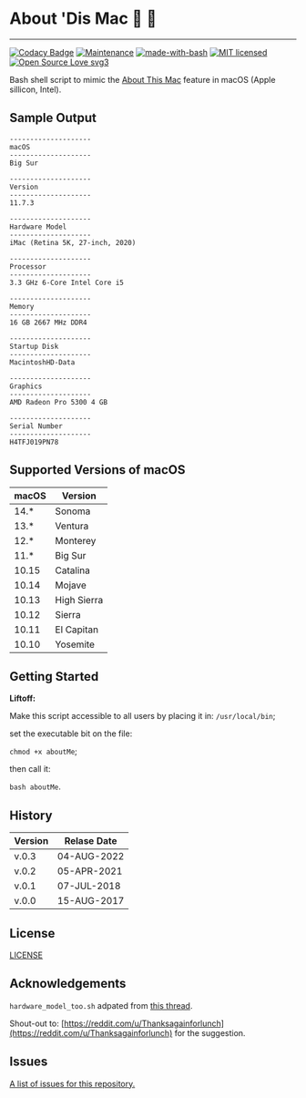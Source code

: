 # About 'Dis Mac :apple: :climbing:
---

[![Codacy Badge](https://api.codacy.com/project/badge/Grade/58a75e0d2563469f8a4a9ec4ad24df5d)](https://www.codacy.com/app/marshki/about_dis_mac?utm_source=github.com&amp;utm_medium=referral&amp;utm_content=marshki/about_dis_mac&amp;utm_campaign=Badge_Grade)
[![Maintenance](https://img.shields.io/badge/Maintained%3F-yes-green.svg)](https://GitHub.com/Naereen/StrapDown.js/graphs/commit-activity)
[![made-with-bash](https://img.shields.io/badge/Made%20with-Bash-1f425f.svg)](https://www.gnu.org/software/bash/)
[![MIT licensed](https://img.shields.io/badge/license-MIT-blue.svg)](https://raw.githubusercontent.com/hyperium/hyper/master/LICENSE)
[![Open Source Love svg3](https://badges.frapsoft.com/os/v3/open-source.svg?v=103)](https://github.com/ellerbrock/open-source-badges/)

Bash shell script to mimic the [About This Mac](https://support.apple.com/en-us/HT201581) feature in macOS (Apple sillicon, Intel).

## Sample Output

    --------------------
    macOS
    --------------------
    Big Sur

    --------------------
    Version
    --------------------
    11.7.3

    --------------------
    Hardware Model
    --------------------
    iMac (Retina 5K, 27-inch, 2020)

    --------------------
    Processor
    --------------------
    3.3 GHz 6-Core Intel Core i5

    --------------------
    Memory
    --------------------
    16 GB 2667 MHz DDR4

    --------------------
    Startup Disk
    --------------------
    MacintoshHD-Data

    --------------------
    Graphics
    --------------------
    AMD Radeon Pro 5300 4 GB

    --------------------
    Serial Number
    --------------------
    H4TFJ019PN78

## Supported Versions of macOS

|macOS|Version    |
|---  |---        |
|14.* |Sonoma     |
|13.* |Ventura    |
|12.* |Monterey   |
|11.* |Big Sur    |
|10.15|Catalina   |
|10.14|Mojave     |
|10.13|High Sierra|
|10.12|Sierra     |
|10.11|El Capitan |
|10.10|Yosemite   |

## Getting Started

__Liftoff:__

Make this script accessible to all users by placing it in: `/usr/local/bin`;

set the executable bit on the file:

`chmod +x aboutMe`;

then call it:

`bash aboutMe`.

## History

| Version| Relase Date|
| ---    | ---        |
| v.0.3  |04-AUG-2022 |
| v.0.2  |05-APR-2021 |
| v.0.1  |07-JUL-2018 |
| v.0.0  |15-AUG-2017 |

## License

[LICENSE](https://github.com/marshki/about_dis_mac/blob/master/LICENSE)

## Acknowledgements

`hardware_model_too.sh` adpated from [this thread](https://www.reddit.com/r/macsysadmin/comments/bmycmz/submission_about_this_mac_command_line_edition/).
 
Shout-out to: [https://reddit.com/u/Thanksagainforlunch](https://reddit.com/u/Thanksagainforlunch) for the suggestion.

## Issues

[A list of issues for this repository.](https://github.com/marshki/about_dis_mac/issues)
